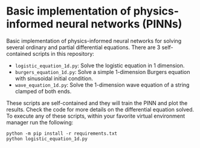 # Basic implementation of physics-informed neural networks (PINNs)

Basic implementation of physics-informed neural networks for solving several ordinary and partial differential equations. There
are 3 self-contained scripts in this repository:

* `logistic_equation_1d.py`: Solve the logistic equation in 1 dimension.
* `burgers_equation_1d.py`: Solve a simple 1-dimension Burgers equation with sinusoidal initial condition.
* `wave_equation_1d.py`: Solve the 1-dimension wave equation of a string clamped of both ends.

These scripts are self-contained and they will train the PINN and plot the results. Check the code for more details
on the differential equation solved. To execute any of these scripts, within your favorite virtual environment 
manager run the following:

```
python -m pip install -r requirements.txt
python logistic_equation_1d.py
```
